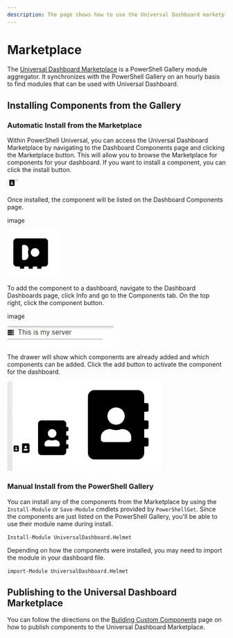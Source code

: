 ```yaml
---
description: The page shows how to use the Universal Dashboard marketplace.
---
```


# Marketplace

The [Universal Dashboard Marketplace](https://marketplace.universaldashboard.io/) is a PowerShell Gallery module aggregator. It synchronizes with the PowerShell Gallery on an hourly basis to find modules that can be used with Universal Dashboard.

## Installing Components from the Gallery

### Automatic Install from the Marketplace

Within PowerShell Universal, you can access the Universal Dashboard Marketplace by navigating to the Dashboard  Components page and clicking the Marketplace button. This will allow you to browse the Marketplace for components for your dashboard. If you want to install a component, you can click the install button.

![](../.gitbook/assets/image%20%28104%29.png)

Once installed, the component will be listed on the Dashboard  Components page.

image

![](../.gitbook/assets/image%20%28106%29.png)

To add the component to a dashboard, navigate to the Dashboard  Dashboards page, click Info and go to the Components tab. On the top right, click the component button.

image

![](../.gitbook/assets/image%20%28103%29.png)

The drawer will show which components are already added and which components can be added. Click the add button to activate the component for the dashboard.

![](../.gitbook/assets/image%20%28105%29.png)

### Manual Install from the PowerShell Gallery

You can install any of the components from the Marketplace by using the `Install-Module` or `Save-Module` cmdlets provided by `PowerShellGet`. Since the components are just listed on the PowerShell Gallery, you'll be able to use their module name during install.

```text
Install-Module UniversalDashboard.Helmet
```

Depending on how the components were installed, you may need to import the module in your dashboard file.

```text
import-Module UniversalDashboard.Helmet
```

## Publishing to the Universal Dashboard Marketplace

You can follow the directions on the [Building Custom Components](components/building-custom-components.md#publishing-to-the-marketplace) page on how to publish components to the Universal Dashboard Marketplace.

